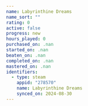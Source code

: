 ```yaml
---
name: Labyrinthine Dreams
name_sort: ""
rating: 0
active: false
progress: new
hours_played: 0
purchased_on: .nan
started_on: .nan
beaten_on: .nan
completed_on: .nan
mastered_on: .nan
identifiers:
  - type: steam
    appid: "278570"
    name: Labyrinthine Dreams
    synced_on: 2024-08-30
---
```

